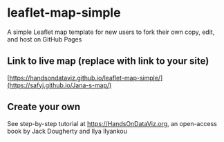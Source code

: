 # leaflet-map-simple
A simple Leaflet map template for new users to fork their own copy, edit, and host on GitHub Pages

## Link to live map (replace with link to your site)
[https://handsondataviz.github.io/leaflet-map-simple/](https://safyj.github.io/Jana-s-map/)

## Create your own
See step-by-step tutorial at https://HandsOnDataViz.org, an open-access book by Jack Dougherty and Ilya Ilyankou
